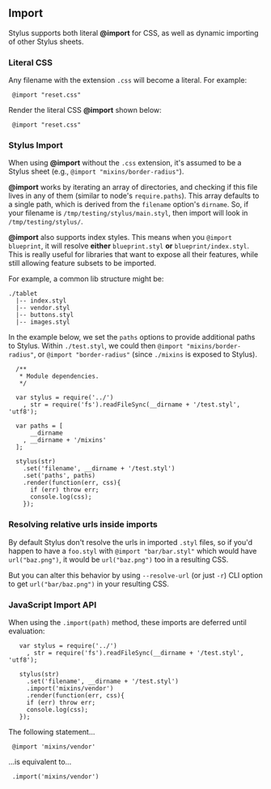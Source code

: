 ## Import

 Stylus supports both literal __@import__ for CSS, as well as dynamic importing of other Stylus sheets.

### Literal CSS

  Any filename with the extension `.css` will become a literal. For example:

     @import "reset.css"

Render the literal CSS __@import__ shown below:

     @import "reset.css"

### Stylus Import

 When using __@import__ without the `.css` extension, it's assumed to be a Stylus sheet (e.g., `@import "mixins/border-radius"`).

 __@import__ works by iterating an array of directories, and checking if this file lives in any of them (similar to node's `require.paths`). This array defaults to a single path, which is derived from the `filename` option's `dirname`. So, if your filename is `/tmp/testing/stylus/main.styl`, then import will look in `/tmp/testing/stylus/`.

 __@import__ also supports index styles. This means when you `@import blueprint`, it will resolve **either** `blueprint.styl` **or** `blueprint/index.styl`.  This is really useful for libraries that want to expose all their features, while still allowing feature subsets to be imported.

 For example, a common lib structure might be:

    ./tablet
      |-- index.styl
      |-- vendor.styl
      |-- buttons.styl
      |-- images.styl

 In the example below, we set the `paths` options to provide additional paths to Stylus. Within `./test.styl`, we could then `@import "mixins/border-radius"`, or `@import "border-radius"` (since `./mixins` is exposed to Stylus).

      /**
       * Module dependencies.
       */

      var stylus = require('../')
        , str = require('fs').readFileSync(__dirname + '/test.styl', 'utf8');

      var paths = [
          __dirname
        , __dirname + '/mixins'
      ];

      stylus(str)
        .set('filename', __dirname + '/test.styl')
        .set('paths', paths)
        .render(function(err, css){
          if (err) throw err;
          console.log(css);
        });

### Resolving relative urls inside imports

By default Stylus don't resolve the urls in imported `.styl` files, so if you'd happen to have a `foo.styl` with `@import "bar/bar.styl"` which would have `url("baz.png")`, it would be `url("baz.png")` too in a resulting CSS.

But you can alter this behavior by using `--resolve-url` (or just `-r`) CLI option to get `url("bar/baz.png")` in your resulting CSS.

### JavaScript Import API

 When using the `.import(path)` method, these imports are deferred until evaluation:

       var stylus = require('../')
         , str = require('fs').readFileSync(__dirname + '/test.styl', 'utf8');

       stylus(str)
         .set('filename', __dirname + '/test.styl')
         .import('mixins/vendor')
         .render(function(err, css){
         if (err) throw err;
         console.log(css);
       });

 The following statement...

     @import 'mixins/vendor'

...is equivalent to...

     .import('mixins/vendor')

